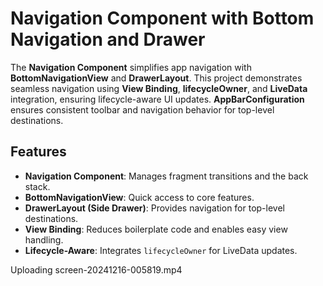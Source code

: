 # Navigation Component with Bottom Navigation and Drawer

The **Navigation Component** simplifies app navigation with **BottomNavigationView** and **DrawerLayout**. This project demonstrates seamless navigation using **View Binding**, **lifecycleOwner**, and **LiveData** integration, ensuring lifecycle-aware UI updates. **AppBarConfiguration** ensures consistent toolbar and navigation behavior for top-level destinations.

## Features

- **Navigation Component**: Manages fragment transitions and the back stack.
- **BottomNavigationView**: Quick access to core features.
- **DrawerLayout (Side Drawer)**: Provides navigation for top-level destinations.
- **View Binding**: Reduces boilerplate code and enables easy view handling.
- **Lifecycle-Aware**: Integrates `lifecycleOwner` for LiveData updates.

Uploading screen-20241216-005819.mp4

